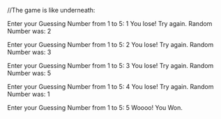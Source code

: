 //The game is like underneath:



Enter your Guessing Number from 1 to 5:
1
You lose! Try again.
Random Number was: 2

Enter your Guessing Number from 1 to 5:
2
You lose! Try again.
Random Number was: 3

Enter your Guessing Number from 1 to 5:
3
You lose! Try again.
Random Number was: 5

Enter your Guessing Number from 1 to 5:
4
You lose! Try again.
Random Number was: 1

Enter your Guessing Number from 1 to 5:
5
Woooo! You Won.
